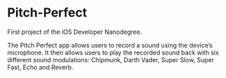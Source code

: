 # Pitch-Perfect
First project of the iOS Developer Nanodegree.

The Pitch Perfect app allows users to record a sound using the device’s microphone. It then allows users to play the recorded 
sound back with six different sound modulations: Chipmunk, Darth Vader, Super Slow, Super Fast, Echo and Reverb.
